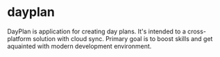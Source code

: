 # dayplan
DayPlan is application for creating day plans.
It's intended to a cross-platform solution with cloud sync.
Primary goal is to boost skills and get aquainted with modern development environment.
